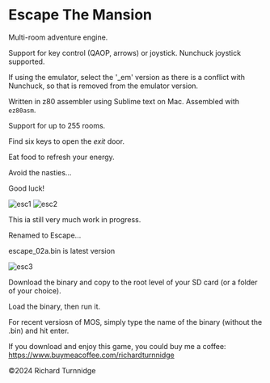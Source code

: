 # Escape The Mansion

Multi-room adventure engine.

Support for key control (QAOP, arrows) or joystick. Nunchuck joystick supported.

If using the emulator, select the '_em' version as there is a conflict with Nunchuck, so that is removed from the emulator version.

Written in z80 assembler using Sublime text on Mac.
Assembled with `ez80asm`.

Support for up to 255 rooms.

Find six keys to open the _exit_ door.

Eat food to refresh your energy.

Avoid the nasties...

Good luck!

![esc1](https://github.com/user-attachments/assets/8f303da6-a0d9-4013-8ea8-3ca16fd38a95)
![esc2](https://github.com/user-attachments/assets/96ddd1fd-2116-4c09-bce0-56f167b45669)

This ia still very much work in progress.

Renamed to Escape...

escape_02a.bin is latest version

![esc3](https://github.com/user-attachments/assets/17576621-1b5e-437a-a5c2-c31d27f5b5dd)

Download the binary and copy to the root level of your SD card (or a folder of your choice). 

Load the binary, then run it.

For recent versiosn of MOS, simply type the name of the binary (without the .bin) and hit enter.

If you download and enjoy this game, you could buy me a coffee:
https://www.buymeacoffee.com/richardturnnidge

©2024 Richard Turnnidge
